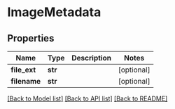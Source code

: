 # ImageMetadata


## Properties
Name | Type | Description | Notes
------------ | ------------- | ------------- | -------------
**file_ext** | **str** |  | [optional] 
**filename** | **str** |  | [optional] 

[[Back to Model list]](../README.md#documentation-for-models) [[Back to API list]](../README.md#documentation-for-api-endpoints) [[Back to README]](../README.md)


